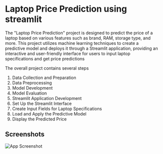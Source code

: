 
# Laptop Price Prediction using streamlit

The "Laptop Price Prediction" project is designed to predict the price of a laptop based on various features such as brand, RAM, storage type, and more. This project utilizes machine learning techniques to create a predictive model and deploys it through a Streamlit application, providing an interactive and user-friendly interface for users to input laptop specifications and get price predictions

The overall project contains several steps
1. Data Collection and Preparation
2. Data Preprocessing
3. Model Development
4. Model Evaluation
5. Streamlit Application Development
6. Set Up the Streamlit Interface
7. Create Input Fields for Laptop Specifications
8. Load and Apply the Predictive Model
9. Display the Predicted Price





## Screenshots

![App Screenshot](https://github.com/vaghani04/Laptop_Price_Prediction/assets/112779591/2c9ac23d-b830-41e8-ac9d-1275b0f2905c)
